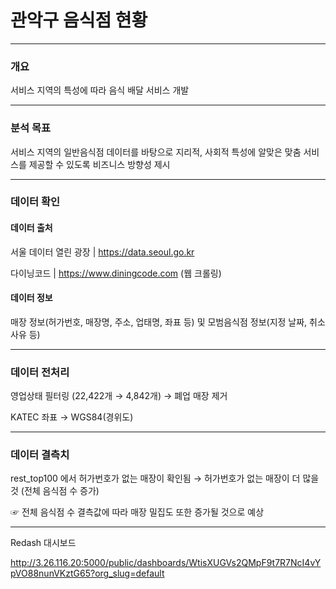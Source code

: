 # 관악구 음식점 현황
- - -
### 개요

서비스 지역의 특성에 따라 음식 배달 서비스 개발

- - -
### 분석 목표

서비스 지역의 일반음식점 데이터를 바탕으로 지리적, 사회적 특성에 알맞은 맞춤 서비스를 제공할 수 있도록 비즈니스 방향성 제시

- - -
### 데이터 확인

#### 데이터 출처

서울 데이터 열린 광장 | https://data.seoul.go.kr

다이닝코드 | https://www.diningcode.com  (웹 크롤링)

#### 데이터 정보

매장 정보(허가번호, 매장명, 주소, 업태명, 좌표 등) 및 모범음식점 정보(지정 날짜, 취소 사유 등)

- - -
### 데이터 전처리

영업상태 필터링 (22,422개 → 4,842개) → 폐업 매장 제거

KATEC 좌표 → WGS84(경위도)

- - -
### 데이터 결측치

rest_top100 에서 허가번호가 없는 매장이 확인됨 → 허가번호가 없는 매장이 더 많을 것 (전체 음식점 수 증가)

☞ 전체 음식점 수 결측값에 따라 매장 밀집도 또한 증가될 것으로 예상

- - -
Redash 대시보드

http://3.26.116.20:5000/public/dashboards/WtisXUGVs2QMpF9t7R7NcI4vYpVO88nunVKztG65?org_slug=default
